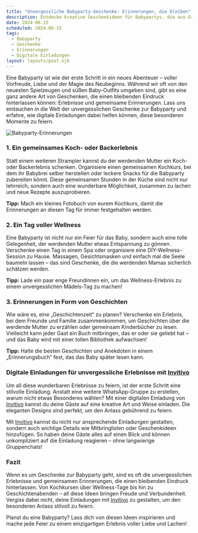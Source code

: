 ```yaml
---
title: "Unvergessliche Babyparty-Geschenke: Erinnerungen, die bleiben"
description: Entdecke kreative Geschenkideen für Babypartys, die aus Erfahrungen bestehen und keine physischen Objekte sind, sowie den Charme digitaler Einladungen.
date: 2024-06-15
scheduled: 2024-06-15
tags:
  - Babyparty
  - Geschenke
  - Erinnerungen
  - Digitale Einladungen
layout: layouts/post.njk
---
```


Eine Babyparty ist wie der erste Schritt in ein neues Abenteuer – voller Vorfreude, Liebe und der Magie des Neubeginns. Während wir oft von den neuesten Spielzeugen und süßen Baby-Outfits umgeben sind, gibt es eine ganz andere Art von Geschenken, die einen bleibenden Eindruck hinterlassen können: Erlebnisse und gemeinsame Erinnerungen. Lass uns eintauchen in die Welt der unvergesslichen Geschenke zur Babyparty und erfahre, wie digitale Einladungen dabei helfen können, diese besonderen Momente zu feiern.

![Babyparty-Erinnerungen](/img/babyparty-erinnerungen.webp)

### 1. **Ein gemeinsames Koch- oder Backerlebnis**

Statt einem weiteren Strampler kannst du der werdenden Mutter ein Koch- oder Backerlebnis schenken. Organisiere einen gemeinsamen Kochkurs, bei dem ihr Babybrei selber herstellen oder leckere Snacks für die Babyparty zubereiten könnt. Diese gemeinsamen Stunden in der Küche sind nicht nur lehrreich, sondern auch eine wunderbare Möglichkeit, zusammen zu lachen und neue Rezepte auszuprobieren.

**Tipp:** Mach ein kleines Fotobuch von eurem Kochkurs, damit die Erinnerungen an diesen Tag für immer festgehalten werden.

### 2. **Ein Tag voller Wellness**

Eine Babyparty ist nicht nur ein Feier für das Baby, sondern auch eine tolle Gelegenheit, der werdenden Mutter etwas Entspannung zu gönnen. Verschenke einen Tag in einem Spa oder organisiere eine DIY-Wellness-Session zu Hause. Massagen, Gesichtsmasken und einfach mal die Seele baumeln lassen – das sind Geschenke, die die werdenden Mamas sicherlich schätzen werden.

**Tipp:** Lade ein paar enge Freundinnen ein, um das Wellness-Erlebnis zu einem unvergesslichen Mädels-Tag zu machen!

### 3. **Erinnerungen in Form von Geschichten**

Wie wäre es, eine „Geschichtenzeit“ zu planen? Verschenke ein Erlebnis, bei dem Freunde und Familie zusammenkommen, um Geschichten über die werdende Mutter zu erzählen oder gemeinsam Kinderbücher zu lesen. Vielleicht kann jeder Gast ein Buch mitbringen, das er oder sie geliebt hat – und das Baby wird mit einer tollen Bibliothek aufwachsen!

**Tipp:** Halte die besten Geschichten und Anekdoten in einem „Erinnerungsbuch“ fest, das das Baby später lesen kann.

### **Digitale Einladungen für unvergessliche Erlebnisse mit [Invitivo](https://invitivo.com/create)**

Um all diese wunderbaren Erlebnisse zu feiern, ist der erste Schritt eine stilvolle Einladung. Anstatt eine weitere WhatsApp-Gruppe zu erstellen, warum nicht etwas Besonderes wählen? Mit einer digitalen Einladung von [Invitivo](https://invitivo.com/) kannst du deine Gäste auf eine kreative Art und Weise einladen. Die eleganten Designs sind perfekt, um den Anlass gebührend zu feiern.

Mit [Invitivo](https://invitivo.com/) kannst du nicht nur ansprechende Einladungen gestalten, sondern auch wichtige Details wie Mitbringlisten oder Geschenkideen hinzufügen. So haben deine Gäste alles auf einen Blick und können unkompliziert auf die Einladung reagieren – ohne langwierige Gruppenchats!

### **Fazit**

Wenn es um Geschenke zur Babyparty geht, sind es oft die unvergesslichen Erlebnisse und gemeinsamen Erinnerungen, die einen bleibenden Eindruck hinterlassen. Von Kochkursen über Wellness-Tage bis hin zu Geschichtenabenden – all diese Ideen bringen Freude und Verbundenheit. Vergiss dabei nicht, deine Einladungen mit [Invitivo](https://invitivo.com/) zu gestalten, um den besonderen Anlass stilvoll zu feiern.

Planst du eine Babyparty? Lass dich von diesen Ideen inspirieren und mache jede Feier zu einem einzigartigen Erlebnis voller Liebe und Lachen!
